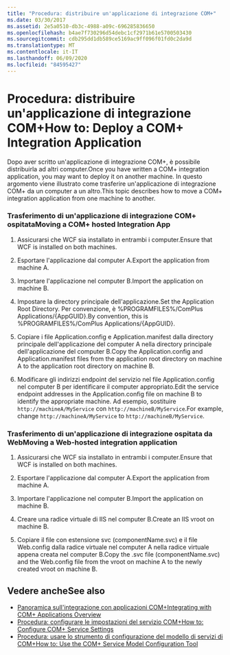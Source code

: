```yaml
---
title: "Procedura: distribuire un'applicazione di integrazione COM+"
ms.date: 03/30/2017
ms.assetid: 2e5a0510-db3c-4988-a09c-696285836650
ms.openlocfilehash: b4ae7f730296d54debc1cf2971b61e5700503430
ms.sourcegitcommit: cdb295dd1db589ce5169ac9ff096f01fd0c2da9d
ms.translationtype: MT
ms.contentlocale: it-IT
ms.lasthandoff: 06/09/2020
ms.locfileid: "84595427"
---
```

# <a name="how-to-deploy-a-com-integration-application"></a><span data-ttu-id="191df-102">Procedura: distribuire un'applicazione di integrazione COM+</span><span class="sxs-lookup"><span data-stu-id="191df-102">How to: Deploy a COM+ Integration Application</span></span>
<span data-ttu-id="191df-103">Dopo aver scritto un'applicazione di integrazione COM+, è possibile distribuirla ad altri computer.</span><span class="sxs-lookup"><span data-stu-id="191df-103">Once you have written a COM+ integration application, you may want to deploy it on another machine.</span></span> <span data-ttu-id="191df-104">In questo argomento viene illustrato come trasferire un'applicazione di integrazione COM+ da un computer a un altro.</span><span class="sxs-lookup"><span data-stu-id="191df-104">This topic describes how to move a COM+ integration application from one machine to another.</span></span>  
  
### <a name="moving-a-com-hosted-integration-app"></a><span data-ttu-id="191df-105">Trasferimento di un'applicazione di integrazione COM+ ospitata</span><span class="sxs-lookup"><span data-stu-id="191df-105">Moving a COM+ hosted Integration App</span></span>  
  
1. <span data-ttu-id="191df-106">Assicurarsi che WCF sia installato in entrambi i computer.</span><span class="sxs-lookup"><span data-stu-id="191df-106">Ensure that WCF is installed on both machines.</span></span>  
  
2. <span data-ttu-id="191df-107">Esportare l'applicazione dal computer A.</span><span class="sxs-lookup"><span data-stu-id="191df-107">Export the application from machine A.</span></span>  
  
3. <span data-ttu-id="191df-108">Importare l'applicazione nel computer B.</span><span class="sxs-lookup"><span data-stu-id="191df-108">Import the application on machine B.</span></span>  
  
4. <span data-ttu-id="191df-109">Impostare la directory principale dell'applicazione.</span><span class="sxs-lookup"><span data-stu-id="191df-109">Set the Application Root Directory.</span></span> <span data-ttu-id="191df-110">Per convenzione, è %PROGRAMFILES%/ComPlus Applications/{AppGUID}.</span><span class="sxs-lookup"><span data-stu-id="191df-110">By convention, this is %PROGRAMFILES%/ComPlus Applications/{AppGUID}.</span></span>  
  
5. <span data-ttu-id="191df-111">Copiare i file Application.config e Application.manifest dalla directory principale dell'applicazione del computer A nella directory principale dell'applicazione del computer B.</span><span class="sxs-lookup"><span data-stu-id="191df-111">Copy the Application.config and Application.manifest files from the application root directory on machine A to the application root directory on machine B.</span></span>  
  
6. <span data-ttu-id="191df-112">Modificare gli indirizzi endpoint del servizio nel file Application.config nel computer B per identificare il computer appropriato.</span><span class="sxs-lookup"><span data-stu-id="191df-112">Edit the service endpoint addresses in the Application.config file on machine B to identify the appropriate machine.</span></span> <span data-ttu-id="191df-113">Ad esempio, sostituire `http://machineA/MyService` con `http://machineB/MyService`.</span><span class="sxs-lookup"><span data-stu-id="191df-113">For example, change `http://machineA/MyService` to `http://machineB/MyService`.</span></span>  
  
### <a name="moving-a-web-hosted-integration-application"></a><span data-ttu-id="191df-114">Trasferimento di un'applicazione di integrazione ospitata da Web</span><span class="sxs-lookup"><span data-stu-id="191df-114">Moving a Web-hosted integration application</span></span>  
  
1. <span data-ttu-id="191df-115">Assicurarsi che WCF sia installato in entrambi i computer.</span><span class="sxs-lookup"><span data-stu-id="191df-115">Ensure that WCF is installed on both machines.</span></span>  
  
2. <span data-ttu-id="191df-116">Esportare l'applicazione dal computer A.</span><span class="sxs-lookup"><span data-stu-id="191df-116">Export the application from machine A.</span></span>  
  
3. <span data-ttu-id="191df-117">Importare l'applicazione nel computer B.</span><span class="sxs-lookup"><span data-stu-id="191df-117">Import the application on machine B.</span></span>  
  
4. <span data-ttu-id="191df-118">Creare una radice virtuale di IIS nel computer B.</span><span class="sxs-lookup"><span data-stu-id="191df-118">Create an IIS vroot on machine B.</span></span>  
  
5. <span data-ttu-id="191df-119">Copiare il file con estensione svc (componentName.svc) e il file Web.config dalla radice virtuale nel computer A nella radice virtuale appena creata nel computer B.</span><span class="sxs-lookup"><span data-stu-id="191df-119">Copy the .svc file (componentName.svc) and the Web.config file from the vroot on machine A to the newly created vroot on machine B.</span></span>  
  
## <a name="see-also"></a><span data-ttu-id="191df-120">Vedere anche</span><span class="sxs-lookup"><span data-stu-id="191df-120">See also</span></span>

- [<span data-ttu-id="191df-121">Panoramica sull'integrazione con applicazioni COM+</span><span class="sxs-lookup"><span data-stu-id="191df-121">Integrating with COM+ Applications Overview</span></span>](integrating-with-com-plus-applications-overview.md)
- [<span data-ttu-id="191df-122">Procedura: configurare le impostazioni del servizio COM+</span><span class="sxs-lookup"><span data-stu-id="191df-122">How to: Configure COM+ Service Settings</span></span>](how-to-configure-com-service-settings.md)
- [<span data-ttu-id="191df-123">Procedura: usare lo strumento di configurazione del modello di servizi di COM+</span><span class="sxs-lookup"><span data-stu-id="191df-123">How to: Use the COM+ Service Model Configuration Tool</span></span>](how-to-use-the-com-service-model-configuration-tool.md)
